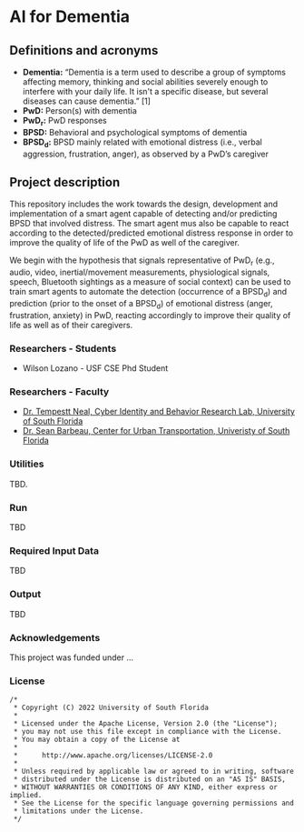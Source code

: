 # AI for Dementia

## Definitions and acronyms
* **Dementia:** “Dementia is a term used to describe a group of symptoms affecting memory, thinking and social abilities severely enough to interfere with your daily life. It isn't a specific disease, but several diseases can cause dementia.” [1]
* **PwD:** Person(s) with dementia
* **PwD<sub>r</sub>:** PwD responses
* **BPSD:** Behavioral and psychological symptoms of dementia
* **BPSD<sub>d</sub>:** BPSD mainly related with emotional distress (i.e., verbal aggression, frustration, anger), as observed by a PwD’s caregiver

## Project description
This repository includes the work towards the design, development and implementation
of a smart agent capable of detecting and/or predicting BPSD that involved distress. The smart agent mus also be capable to react according to the detected/predicted emotional distress response in order to improve the quality of life of the PwD as well of the caregiver.

We begin with the hypothesis that signals representative of PwD<sub>r</sub> (e.g., audio, video, inertial/movement measurements, physiological signals, speech, Bluetooth sightings as a measure of social context) can be used to train smart agents to automate the detection (occurrence of a BPSD<sub>d</sub>) and prediction (prior to the onset of a BPSD<sub>d</sub>) of emotional distress (anger, frustration, anxiety) in PwD, reacting accordingly to improve their quality of life as well as of their caregivers.

### Researchers - Students
* Wilson Lozano - USF CSE Phd Student
### Researchers - Faculty
* [Dr. Tempestt Neal, Cyber Identity and Behavior Research Lab, University of South Florida](https://cse.usf.edu/~tjneal/)
* [Dr. Sean Barbeau, Center for Urban Transportation, Univeristy of South Florida](https://www.cutr.usf.edu/about-us/employee-directory/name/sean-barbeau-ph-d/)

### Utilities
TBD. 

### Run
TBD

### Required Input Data
TBD


### Output
TBD

### Acknowledgements

This project was funded under ...

### License

```
/*
 * Copyright (C) 2022 University of South Florida
 *
 * Licensed under the Apache License, Version 2.0 (the "License");
 * you may not use this file except in compliance with the License.
 * You may obtain a copy of the License at
 *
 *      http://www.apache.org/licenses/LICENSE-2.0
 *
 * Unless required by applicable law or agreed to in writing, software
 * distributed under the License is distributed on an "AS IS" BASIS,
 * WITHOUT WARRANTIES OR CONDITIONS OF ANY KIND, either express or implied.
 * See the License for the specific language governing permissions and
 * limitations under the License.
 */
 ```

